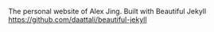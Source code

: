 The personal website of Alex Jing. Built with Beautiful Jekyll https://github.com/daattali/beautiful-jekyll